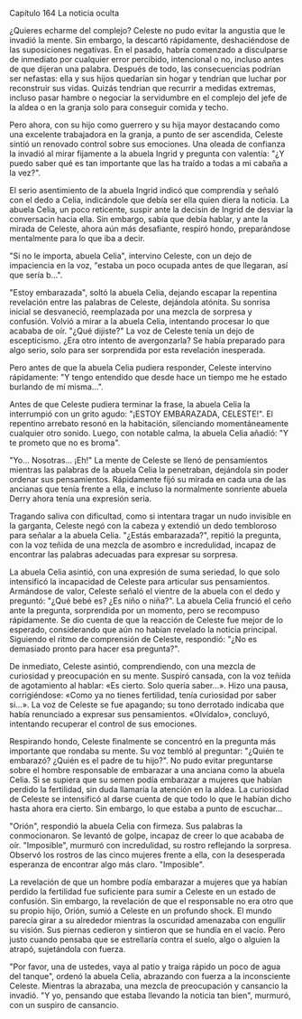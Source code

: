 
Capítulo 164 La noticia oculta

¿Quieres echarme del complejo? Celeste no pudo evitar la angustia que le invadió la mente. Sin embargo, la descartó rápidamente, deshaciéndose de las suposiciones negativas. En el pasado, habría comenzado a disculparse de inmediato por cualquier error percibido, intencional o no, incluso antes de que dijeran una palabra. Después de todo, las consecuencias podrían ser nefastas: ella y sus hijos quedarían sin hogar y tendrían que luchar por reconstruir sus vidas. Quizás tendrían que recurrir a medidas extremas, incluso pasar hambre o negociar la servidumbre en el complejo del jefe de la aldea o en la granja solo para conseguir comida y techo.

Pero ahora, con su hijo como guerrero y su hija mayor destacando como una excelente trabajadora en la granja, a punto de ser ascendida, Celeste sintió un renovado control sobre sus emociones. Una oleada de confianza la invadió al mirar fijamente a la abuela Ingrid y pregunta con valentía: "¿Y puedo saber qué es tan importante que las ha traído a todas a mi cabaña a la vez?".

El serio asentimiento de la abuela Ingrid indicó que comprendía y señaló con el dedo a Celia, indicándole que debía ser ella quien diera la noticia. La abuela Celia, un poco reticente, suspir ante la decisin de Ingrid de desviar la conversacin hacia ella. Sin embargo, sabía que debía hablar, y ante la mirada de Celeste, ahora aún más desafiante, respiró hondo, preparándose mentalmente para lo que iba a decir.

"Si no le importa, abuela Celia", intervino Celeste, con un dejo de impaciencia en la voz, "estaba un poco ocupada antes de que llegaran, así que sería b...".

"Estoy embarazada", soltó la abuela Celia, dejando escapar la repentina revelación entre las palabras de Celeste, dejándola atónita. Su sonrisa inicial se desvaneció, reemplazada por una mezcla de sorpresa y confusión. Volvió a mirar a la abuela Celia, intentando procesar lo que acababa de oír. "¿Qué dijiste?" La voz de Celeste tenía un dejo de escepticismo. ¿Era otro intento de avergonzarla? Se había preparado para algo serio, solo para ser sorprendida por esta revelación inesperada.

Pero antes de que la abuela Celia pudiera responder, Celeste intervino rápidamente: "Y tengo entendido que desde hace un tiempo me he estado burlando de mí misma...".

Antes de que Celeste pudiera terminar la frase, la abuela Celia la interrumpió con un grito agudo: "¡ESTOY EMBARAZADA, CELESTE!". El repentino arrebato resonó en la habitación, silenciando momentáneamente cualquier otro sonido. Luego, con notable calma, la abuela Celia añadió: "Y te prometo que no es broma".

"Yo... Nosotras... ¡Eh!" La mente de Celeste se llenó de pensamientos mientras las palabras de la abuela Celia la penetraban, dejándola sin poder ordenar sus pensamientos. Rápidamente fijó su mirada en cada una de las ancianas que tenía frente a ella, e incluso la normalmente sonriente abuela Derry ahora tenía una expresión seria.

Tragando saliva con dificultad, como si intentara tragar un nudo invisible en la garganta, Celeste negó con la cabeza y extendió un dedo tembloroso para señalar a la abuela Celia. "¿Estás embarazada?", repitió la pregunta, con la voz teñida de una mezcla de asombro e incredulidad, incapaz de encontrar las palabras adecuadas para expresar su sorpresa.

La abuela Celia asintió, con una expresión de suma seriedad, lo que solo intensificó la incapacidad de Celeste para articular sus pensamientos. Armándose de valor, Celeste señaló el vientre de la abuela con el dedo y preguntó: "¿Qué bebé es? ¿Es niño o niña?". La abuela Celia frunció el ceño ante la pregunta, sorprendida por un momento, pero se recompuso rápidamente. Se dio cuenta de que la reacción de Celeste fue mejor de lo esperado, considerando que aún no habían revelado la noticia principal. Siguiendo el ritmo de comprensión de Celeste, respondió: "¿No es demasiado pronto para hacer esa pregunta?".

De inmediato, Celeste asintió, comprendiendo, con una mezcla de curiosidad y preocupación en su mente. Suspiró cansada, con la voz teñida de agotamiento al hablar: «Es cierto. Solo quería saber...». Hizo una pausa, corrigiéndose: «Como ya no tienes fertilidad, tenía curiosidad por saber si...». La voz de Celeste se fue apagando; su tono derrotado indicaba que había renunciado a expresar sus pensamientos. «Olvídalo», concluyó, intentando recuperar el control de sus emociones.

Respirando hondo, Celeste finalmente se concentró en la pregunta más importante que rondaba su mente. Su voz tembló al preguntar: "¿Quién te embarazó? ¿Quién es el padre de tu hijo?". No pudo evitar preguntarse sobre el hombre responsable de embarazar a una anciana como la abuela Celia. Si se supiera que su semen podía embarazar a mujeres que habían perdido la fertilidad, sin duda llamaría la atención en la aldea. La curiosidad de Celeste se intensificó al darse cuenta de que todo lo que le habían dicho hasta ahora era cierto. Sin embargo, lo que estaba a punto de escuchar...

"Orión", respondió la abuela Celia con firmeza. Sus palabras la conmocionaron. Se levantó de golpe, incapaz de creer lo que acababa de oír. "Imposible", murmuró con incredulidad, su rostro reflejando la sorpresa. Observó los rostros de las cinco mujeres frente a ella, con la desesperada esperanza de encontrar algo más claro. "Imposible".

La revelación de que un hombre podía embarazar a mujeres que ya habían perdido la fertilidad fue suficiente para sumir a Celeste en un estado de confusión. Sin embargo, la revelación de que el responsable no era otro que su propio hijo, Orión, sumió a Celeste en un profundo shock. El mundo parecía girar a su alrededor mientras la oscuridad amenazaba con engullir su visión. Sus piernas cedieron y sintieron que se hundía en el vacío. Pero justo cuando pensaba que se estrellaría contra el suelo, algo o alguien la atrapó, sujetándola con fuerza.

"Por favor, una de ustedes, vaya al patio y traiga rápido un poco de agua del tanque", ordenó la abuela Celia, abrazando con fuerza a la inconsciente Celeste. Mientras la abrazaba, una mezcla de preocupación y cansancio la invadió. "Y yo, pensando que estaba llevando la noticia tan bien", murmuró, con un suspiro de cansancio.